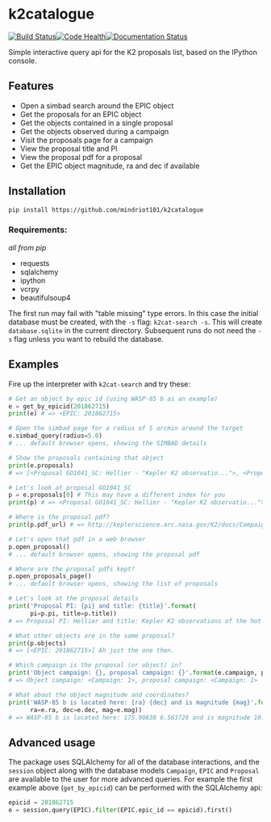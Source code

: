 # k2catalogue
[![Build Status](https://travis-ci.org/mindriot101/k2catalogue.svg)](https://travis-ci.org/mindriot101/k2catalogue)[![Code Health](https://landscape.io/github/mindriot101/k2catalogue/master/landscape.svg)](https://landscape.io/github/mindriot101/k2catalogue/master)[![Documentation Status](https://readthedocs.org/projects/k2catalogue/badge/?version=latest)](https://readthedocs.org/projects/k2catalogue/?badge=latest)


Simple interactive query api for the K2 proposals list, based on the IPython console.

## Features

* Open a simbad search around the EPIC object
* Get the proposals for an EPIC object
* Get the objects contained in a single proposal
* Get the objects observed during a campaign
* Visit the proposals page for a campaign
* View the proposal title and PI
* View the proposal pdf for a proposal
* Get the EPIC object magnitude, ra and dec if available

## Installation

`pip install https://github.com/mindriot101/k2catalogue`

### Requirements:

*all from pip*

* requests
* sqlalchemy
* ipython
* vcrpy
* beautifulsoup4

The first run may fail with "table missing" type errors. In this case the initial database must be created, with the `-s` flag: `k2cat-search -s`. This will create `database.sqlite` in the current directory. Subsequent runs do not need the `-s` flag unless you want to rebuild the database.

## Examples

Fire up the interpreter with `k2cat-search` and try these:

```python
# Get an object by epic id (using WASP-85 b as an example)
e = get_by_epicid(201862715)
print(e) # => <EPIC: 201862715>

# Open the simbad page for a radius of 5 arcmin around the target
e.simbad_query(radius=5.0)
# ... default browser opens, showing the SIMBAD details

# Show the proposals containing that object
print(e.proposals)
# => [<Proposal GO1041_SC: Hellier - "Kepler K2 observatio...">, <Proposal GO1032_SC: Van Grootel - "K2 Observations of S...">, <Proposal GO1054_LC: Sanchis-Ojeda - "Using K2 to understa...">, <Proposal GO1059_LC: Stello - "Galactic Archaeology...">, <Proposal GO1005_LC: Wang - "Searching For Hot Ju...">]

# Let's look at proposal GO1041_SC
p = e.proposals[0] # This may have a different index for you
print(p) # => <Proposal GO1041_SC: Hellier - "Kepler K2 observatio...">

# Where is the proposal pdf?
print(p.pdf_url) # => http://keplerscience.arc.nasa.gov/K2/docs/Campaigns/C1/GO1041_Hellier.pdf

# Let's open that pdf in a web browser
p.open_proposal()
# ... default browser opens, showing the proposal pdf

# Where are the proposal pdfs kept?
p.open_proposals_page()
# ... default browser opens, showing the list of proposals

# Let's look at the proposal details
print('Proposal PI: {pi} and title: {title}'.format(
      pi=p.pi, title=p.title))
# => Proposal PI: Hellier and title: Kepler K2 observations of the hot Jupiter WASP-85b

# What other objects are in the same proposal?
print(p.objects)
# => [<EPIC: 201862715>] Ah just the one then.

# Which campaign is the proposal (or object) in?
print('Object campaign: {}, proposal campaign: {}'.format(e.campaign, p.campaign))
# => Object campaign: <Campaign: 1>, proposal campaign: <Campaign: 1>

# What about the object magnitude and coordinates?
print('WASP-85 b is located here: {ra} {dec} and is magnitude {mag}'.format(
      ra=e.ra, dec=e.dec, mag=e.mag))
# => WASP-85 b is located here: 175.90838 6.563726 and is magnitude 10.247
```

## Advanced usage

The package uses SQLAlchemy for all of the database interactions, and the `session` object along with the database models `Campaign`, `EPIC` and `Proposal` are available to the user for more advanced queries.
For example the first example above (`get_by_epicid`) can be performed with the SQLAlchemy api:

```python
epicid = 201862715
e = session.query(EPIC).filter(EPIC.epic_id == epicid).first()
```
